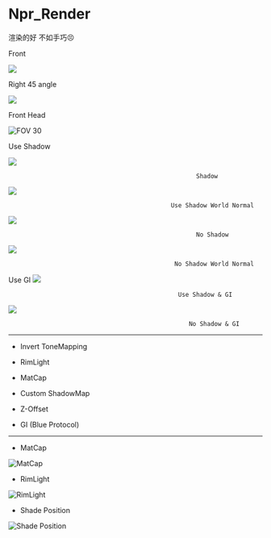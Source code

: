 # Npr_Render

渲染的好 不如手巧😣

Front

![](https://cdn.jsdelivr.net/gh/MatouSakura/blog-img/202109172332097.png)

Right 45 angle

![](https://cdn.jsdelivr.net/gh/MatouSakura/blog-img/20210916160303.png)

Front Head

![                                                                                FOV 30 ](https://cdn.jsdelivr.net/gh/MatouSakura/blog-img/20210916160838.png)

 Use Shadow

![](https://cdn.jsdelivr.net/gh/MatouSakura/blog-img/20210925171108.png)

                                                        Shadow


![](https://cdn.jsdelivr.net/gh/MatouSakura/blog-img/20210925171202.png)

                                                 Use Shadow World Normal

![](https://cdn.jsdelivr.net/gh/MatouSakura/blog-img/20210925171452.png)

                                                        No Shadow


![](https://cdn.jsdelivr.net/gh/MatouSakura/blog-img/20210925171434.png)

                                                  No Shadow World Normal

Use GI ![](https://cdn.jsdelivr.net/gh/MatouSakura/blog-img/20210925173516.png)

                                                   Use Shadow & GI


![](https://cdn.jsdelivr.net/gh/MatouSakura/blog-img/20210925173651.png)

                                                      No Shadow & GI


---

-  Invert ToneMapping

-  RimLight

-  MatCap

-  Custom ShadowMap 

-  Z-Offset

-  GI (Blue Protocol)

---

- MatCap

![                                                                              MatCap](https://cdn.jsdelivr.net/gh/MatouSakura/blog-img/202109180041956.png)

- RimLight

![                                                                           RimLight](https://cdn.jsdelivr.net/gh/MatouSakura/blog-img/202109180045630.png)

- Shade Position

![                                                                        Shade Position](https://cdn.jsdelivr.net/gh/MatouSakura/blog-img/202109180056241.gif)

